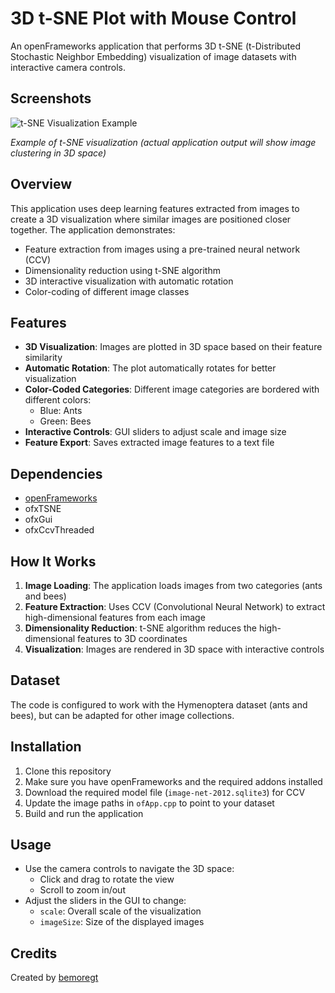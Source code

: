 # 3D t-SNE Plot with Mouse Control

An openFrameworks application that performs 3D t-SNE (t-Distributed Stochastic Neighbor Embedding) visualization of image datasets with interactive camera controls.

## Screenshots

![t-SNE Visualization Example](demo.jpg)

*Example of t-SNE visualization (actual application output will show image clustering in 3D space)*

## Overview

This application uses deep learning features extracted from images to create a 3D visualization where similar images are positioned closer together. The application demonstrates:

- Feature extraction from images using a pre-trained neural network (CCV)
- Dimensionality reduction using t-SNE algorithm
- 3D interactive visualization with automatic rotation
- Color-coding of different image classes

## Features

- **3D Visualization**: Images are plotted in 3D space based on their feature similarity
- **Automatic Rotation**: The plot automatically rotates for better visualization
- **Color-Coded Categories**: Different image categories are bordered with different colors:
  - Blue: Ants
  - Green: Bees
- **Interactive Controls**: GUI sliders to adjust scale and image size
- **Feature Export**: Saves extracted image features to a text file

## Dependencies

- [openFrameworks](https://openframeworks.cc/)
- ofxTSNE
- ofxGui
- ofxCcvThreaded

## How It Works

1. **Image Loading**: The application loads images from two categories (ants and bees)
2. **Feature Extraction**: Uses CCV (Convolutional Neural Network) to extract high-dimensional features from each image
3. **Dimensionality Reduction**: t-SNE algorithm reduces the high-dimensional features to 3D coordinates
4. **Visualization**: Images are rendered in 3D space with interactive controls

## Dataset

The code is configured to work with the Hymenoptera dataset (ants and bees), but can be adapted for other image collections.

## Installation

1. Clone this repository
2. Make sure you have openFrameworks and the required addons installed
3. Download the required model file (`image-net-2012.sqlite3`) for CCV
4. Update the image paths in `ofApp.cpp` to point to your dataset
5. Build and run the application

## Usage

- Use the camera controls to navigate the 3D space:
  - Click and drag to rotate the view
  - Scroll to zoom in/out
- Adjust the sliders in the GUI to change:
  - `scale`: Overall scale of the visualization
  - `imageSize`: Size of the displayed images

## Credits

Created by [bemoregt](https://github.com/bemoregt)
